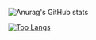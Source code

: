 ![Anurag's GitHub stats](https://github-readme-stats.vercel.app/api?username=DariDiniz&show_icons=true&theme=radical)

[![Top Langs](https://github-readme-stats.vercel.app/api/top-langs/?username=DariDiniz&layout=compact)](https://github.com/DariDiniz/github-readme-stats)

